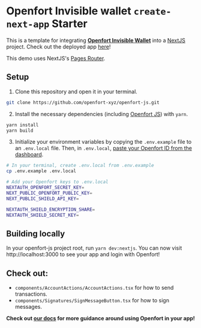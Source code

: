 # Openfort Invisible wallet `create-next-app` Starter

This is a template for integrating [**Openfort Invisible Wallet**](https://www.openfort.io/) into a [NextJS](https://nextjs.org/) project. Check out the deployed app [here](https://create-next-app.openfort.xyz/)!

This demo uses NextJS's [Pages Router](https://nextjs.org/docs/pages/building-your-application/routing).


## Setup

1. Clone this repository and open it in your terminal. 
```sh
git clone https://github.com/openfort-xyz/openfort-js.git
```

2. Install the necessary dependencies (including [Openfort JS](https://www.npmjs.com/package/@openfort/openfort-js)) with `yarn`.
```sh
yarn install
yarn build
```

3. Initialize your environment variables by copying the `.env.example` file to an `.env.local` file. Then, in `.env.local`, [paste your Openfort ID from the dashboard](https://www.openfort.io/docs/configuration/api-keys).
```sh
# In your terminal, create .env.local from .env.example
cp .env.example .env.local

# Add your Openfort keys to .env.local
NEXTAUTH_OPENFORT_SECRET_KEY=
NEXT_PUBLIC_OPENFORT_PUBLIC_KEY=
NEXT_PUBLIC_SHIELD_API_KEY=

NEXTAUTH_SHIELD_ENCRYPTION_SHARE=
NEXTAUTH_SHIELD_SECRET_KEY=
```

## Building locally

In your openfort-js project root, run `yarn dev:nextjs`. You can now visit http://localhost:3000 to see your app and login with Openfort!

## Check out:
- `components/AccountActions/AccountActions.tsx` for how to send transactions.
- `components/Signatures/SignMessageButton.tsx` for how to sign messages.


**Check out [our docs](https://www.openfort.io/docs/products/embedded-wallet/javascript/quickstart) for more guidance around using Openfort in your app!**
